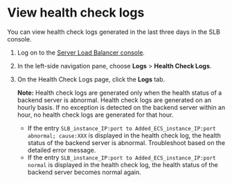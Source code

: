 # View health check logs

You can view health check logs generated in the last three days in the SLB console.

1.  Log on to the [Server Load Balancer console](https://slb.console.aliyun.com/slb).

2.  In the left-side navigation pane, choose **Logs** \> **Health Check Logs**.

3.  On the Health Check Logs page, click the **Logs** tab.

    **Note:** Health check logs are generated only when the health status of a backend server is abnormal. Health check logs are generated on an hourly basis. If no exception is detected on the backend server within an hour, no health check logs are generated for that hour.

    -   If the entry `SLB_instance_IP:port to Added_ECS_instance_IP:port abnormal; cause:XXX` is displayed in the health check log, the health status of the backend server is abnormal. Troubleshoot based on the detailed error message.
    -   If the entry `SLB_instance_IP:port to Added_ECS_instance_IP:port normal` is displayed in the health check log, the health status of the backend server becomes normal again.

